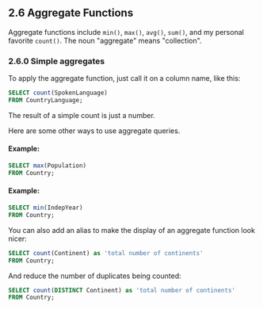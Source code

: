 ## 2.6 Aggregate Functions
Aggregate functions include ```min()```, ```max()```, ```avg()```, ```sum()```, and my personal favorite ```count()```. The noun "aggregate" means "collection".

### 2.6.0 Simple aggregates
To apply the aggregate function, just call it on a column name, like this:
```sql
SELECT count(SpokenLanguage)
FROM CountryLanguage;
```
The result of a simple count is just a number.

Here are some other ways to use aggregate queries. 
#### Example: 
```sql
SELECT max(Population)
FROM Country;
```
#### Example:
```sql
SELECT min(IndepYear)
FROM Country;
```
You can also add an alias to make the display of an aggregate function look nicer:
```sql
SELECT count(Continent) as 'total number of continents'
FROM Country;
```
And reduce the number of duplicates being counted: 
```sql
SELECT count(DISTINCT Continent) as 'total number of continents'
FROM Country;
```
